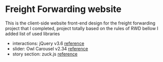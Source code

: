 # Freight Forwarding website
This is the client-side website front-end design for the freight forwarding project that I completed, project totally based on the rules of RWD
bellow I added list of used libraries
<ul>
    <li>interactions: jQuery v3.6 <a href="https://releases.jquery.com" target="_blank">reference</a></li>
    <li>slider: Owl Carousel v2.34 <a href="https://owlcarousel2.github.io/OwlCarousel2/" target="_blank">reference</a></li>
    <li>story section: zuck.js <a href="https://github.com/ramonszo/zuck.js" target="_blank">reference</a></li>
</ul>
